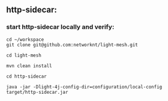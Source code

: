 ## http-sidecar:   
 


### start http-sidecar locally and verify:

```
cd ~/workspace
git clone git@github.com:networknt/light-mesh.git

cd light-mesh

mvn clean install

cd http-sidecar

java -jar -Dlight-4j-config-dir=configuration/local-config  target/http-sidecar.jar


```


